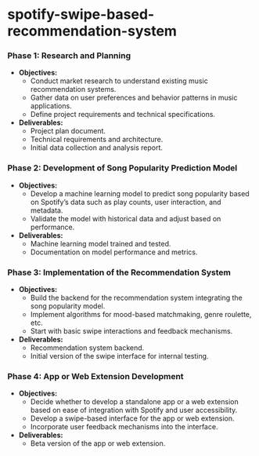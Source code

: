 # spotify-swipe-based-recommendation-system

### Phase 1: Research and Planning
- **Objectives:**
  - Conduct market research to understand existing music recommendation systems.
  - Gather data on user preferences and behavior patterns in music applications.
  - Define project requirements and technical specifications.
- **Deliverables:**
  - Project plan document.
  - Technical requirements and architecture.
  - Initial data collection and analysis report.

### Phase 2: Development of Song Popularity Prediction Model
- **Objectives:**
  - Develop a machine learning model to predict song popularity based on Spotify’s data such as play counts, user interaction, and metadata.
  - Validate the model with historical data and adjust based on performance.
- **Deliverables:**
  - Machine learning model trained and tested.
  - Documentation on model performance and metrics.

### Phase 3: Implementation of the Recommendation System
- **Objectives:**
  - Build the backend for the recommendation system integrating the song popularity model.
  - Implement algorithms for mood-based matchmaking, genre roulette, etc.
  - Start with basic swipe interactions and feedback mechanisms.
- **Deliverables:**
  - Recommendation system backend.
  - Initial version of the swipe interface for internal testing.

### Phase 4: App or Web Extension Development
- **Objectives:**
  - Decide whether to develop a standalone app or a web extension based on ease of integration with Spotify and user accessibility.
  - Develop a swipe-based interface for the app or web extension.
  - Incorporate user feedback mechanisms into the interface.
- **Deliverables:**
  - Beta version of the app or web extension.
